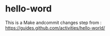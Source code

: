 # hello-word
This is a Make andcommit changes step from : https://guides.github.com/activities/hello-world/
